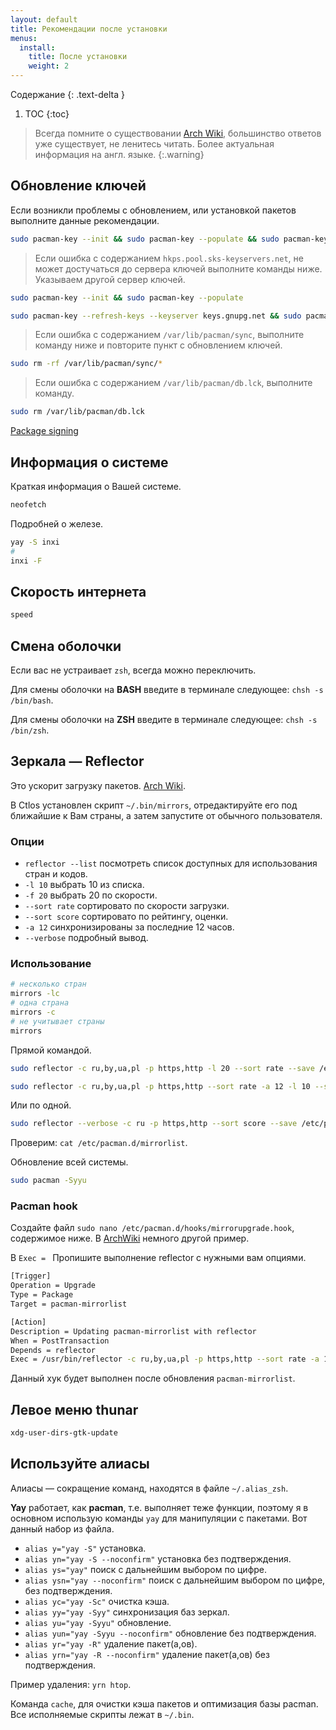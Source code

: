 ```yaml
---
layout: default
title: Рекомендации после установки
menus:
  install:
    title: После установки
    weight: 2
---
```


Содержание
{: .text-delta }

1. TOC
{:toc}

> Всегда помните о существовании [Arch Wiki](https://wiki.archlinux.org/index.php/Main_page_(%D0%A0%D1%83%D1%81%D1%81%D0%BA%D0%B8%D0%B9) "Arch Wiki"), большинство ответов уже существует, не ленитесь читать. Более актуальная информация на англ. языке.
{:.warning}

## Обновление ключей

Если возникли проблемы с обновлением, или установкой пакетов выполните данные рекомендации.

```bash
sudo pacman-key --init && sudo pacman-key --populate && sudo pacman-key --refresh-keys && sudo pacman -Syy
```

> Если ошибка с содержанием `hkps.pool.sks-keyservers.net`, не может достучаться до сервера ключей выполните команды ниже. Указываем другой сервер ключей.

```bash
sudo pacman-key --init && sudo pacman-key --populate

sudo pacman-key --refresh-keys --keyserver keys.gnupg.net && sudo pacman -Syy
```

> Если ошибка с содержанием `/var/lib/pacman/sync`, выполните команду ниже и повторите пункт с обновлением ключей.

```bash
sudo rm -rf /var/lib/pacman/sync/*
```

> Если ошибка с содержанием `/var/lib/pacman/db.lck`, выполните команду.

```bash
sudo rm /var/lib/pacman/db.lck
```

[Package signing](https://wiki.archlinux.org/index.php/Pacman_(%D0%A0%D1%83%D1%81%D1%81%D0%BA%D0%B8%D0%B9)/Package_signing_(%D0%A0%D1%83%D1%81%D1%81%D0%BA%D0%B8%D0%B9)#%D0%A0%D0%B5%D1%88%D0%B5%D0%BD%D0%B8%D0%B5_%D0%BF%D1%80%D0%BE%D0%B1%D0%BB%D0%B5%D0%BC)

## Информация о системе

Краткая информация о Вашей системе.

```bash
neofetch
```

Подробней о железе.

```bash
yay -S inxi
#
inxi -F
```

## Скорость интернета

```bash
speed
```

## Смена оболочки

Если вас не устраивает `zsh`, всегда можно переключить.

Для смены оболочки на **BASH** введите в терминале следующее: `chsh -s /bin/bash`.

Для смены оболочки на **ZSH** введите в терминале следующее: `chsh -s /bin/zsh`.

## Зеркала — Reflector

Это ускорит загрузку пакетов. [Arch Wiki](https://wiki.archlinux.org/index.php/reflector).

В Ctlos установлен скрипт `~/.bin/mirrors`, отредактируйте его под ближайшие к Вам страны, а затем запустите от обычного пользователя.

### Опции

- `reflector --list` посмотреть список доступных для использования стран и кодов.
- `-l 10` выбрать 10 из списка.
- `-f 20` выбрать 20 по скорости.
- `--sort rate` сортировато по скорости загрузки.
- `--sort score` сортировато по рейтингу, оценки.
- `-a 12` синхронизированы за последние 12 часов.
- `--verbose` подробный вывод.

### Использование

```bash
# несколько стран
mirrors -lc
# одна страна
mirrors -c
# не учитывает страны
mirrors
```

Прямой командой.

```bash
sudo reflector -c ru,by,ua,pl -p https,http -l 20 --sort rate --save /etc/pacman.d/mirrorlist
```

```bash
sudo reflector -c ru,by,ua,pl -p https,http --sort rate -a 12 -l 10 --save /etc/pacman.d/mirrorlist
```

Или по одной.

```bash
sudo reflector --verbose -c ru -p https,http --sort score --save /etc/pacman.d/mirrorlist
```

Проверим: `cat /etc/pacman.d/mirrorlist`.

Обновление всей системы.

```bash
sudo pacman -Syyu
```

### Pacman hook

Создайте файл `sudo nano /etc/pacman.d/hooks/mirrorupgrade.hook`, содержимое ниже. В [ArchWiki](https://wiki.archlinux.org/index.php/reflector#pacman_hook) немного другой пример.

В `Exec = ` Пропишите выполнение reflector с нужными вам опциями.

```bash
[Trigger]
Operation = Upgrade
Type = Package
Target = pacman-mirrorlist

[Action]
Description = Updating pacman-mirrorlist with reflector
When = PostTransaction
Depends = reflector
Exec = /usr/bin/reflector -c ru,by,ua,pl -p https,http --sort rate -a 12 -l 10 --save /etc/pacman.d/mirrorlist
```

Данный хук будет выполнен после обновления `pacman-mirrorlist`.

## Левое меню thunar

```bash
xdg-user-dirs-gtk-update
```

## Используйте алиасы

Алиасы — сокращение команд, находятся в файле `~/.alias_zsh`.

**Yay** работает, как **pacman**, т.е. выполняет теже функции, поэтому я в основном использую команды `yay` для манипуляции с пакетами. Вот данный набор из файла.

- `alias y="yay -S"` установка.
- `alias yn="yay -S --noconfirm"` установка без подтверждения.
- `alias ys="yay"` поиск с дальнейшим выбором по цифре.
- `alias ysn="yay --noconfirm"` поиск с дальнейшим выбором по цифре, без подтверждения.
- `alias yc="yay -Sc"` очистка кэша.
- `alias yy="yay -Syy"` синхронизация баз зеркал.
- `alias yu="yay -Syyu"` обновление.
- `alias yun="yay -Syyu --noconfirm"` обновление без подтверждения.
- `alias yr="yay -R"` удаление пакет(а,ов).
- `alias yrn="yay -R --noconfirm"` удаление пакет(а,ов) без подтверждения.

Пример удаления: `yrn htop`.

Команда `cache`, для очистки кэша пакетов и оптимизация базы pacman.
Все исполняемые скрипты лежат в `~/.bin`.
